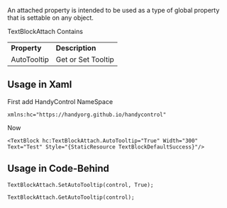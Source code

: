 An attached property is intended to be used as a type of global property that is settable on any object. 

TextBlockAttach Contains 

<table>
<tr>
<td><b>Property</b></td>
<td><b>Description</b></td>
</tr>
<tr>
<td>AutoTooltip</td>
<td>Get or Set Tooltip</td>
</tr>
</table>

## Usage in Xaml
First add HandyControl NameSpace
```
xmlns:hc="https://handyorg.github.io/handycontrol"
```
Now
```
<TextBlock hc:TextBlockAttach.AutoTooltip="True" Width="300" Text="Test" Style="{StaticResource TextBlockDefaultSuccess}"/>
```

## Usage in Code-Behind

```
TextBlockAttach.SetAutoTooltip(control, True);

TextBlockAttach.GetAutoTooltip(control);
```
